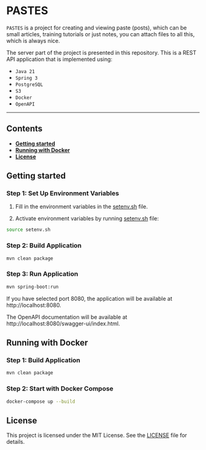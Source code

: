 # PASTES

`PASTES` is a project for creating and viewing paste (posts), which can be small articles, training tutorials
or just notes, you can attach files to all this, which is always nice.

The server part of the project is presented in this repository. This is a REST API application that is implemented
using:

* `Java 21`
* `Spring 3`
* `PostgreSQL`
* `S3`
* `Docker`
* `OpenAPI`

---

## Contents

* [**Getting started**](#getting-started)
* [**Running with Docker**](#running-with-docker)
* [**License**](#license)

## Getting started

### Step 1: Set Up Environment Variables

1. Fill in the environment variables in the [setenv.sh](setenv.sh) file.

2. Activate environment variables by running [setenv.sh](setenv.sh) file:

```bash
source setenv.sh
```

### Step 2: Build Application

```bash
mvn clean package
```

### Step 3: Run Application

```bash
mvn spring-boot:run
```

If you have selected port 8080, the application will be available at http://localhost:8080.

The OpenAPI documentation will be available at http://localhost:8080/swagger-ui/index.html.

## Running with Docker

### Step 1: Build Application

```bash
mvn clean package
```

### Step 2: Start with Docker Compose

```bash
docker-compose up --build
```

## License

This project is licensed under the MIT License. See the [LICENSE](LICENSE) file for details.